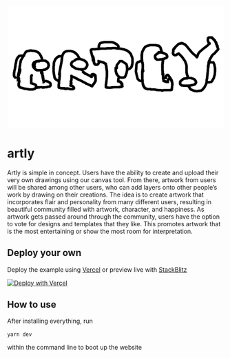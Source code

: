 <p align="center">
  <img src="logo.png">
</p>
  
# artly

Artly is simple in concept. Users have the ability to create and upload their very own drawings using our canvas tool. From there, artwork from users will be shared among other users, who can add layers onto other people’s work by drawing on their creations. The idea is to create artwork that incorporates flair and personality from many different users, resulting in beautiful community filled with artwork, character, and happiness. As artwork gets passed around through the community, users have the option to vote for designs and templates that they like. This promotes artwork that is the most entertaining or show the most room for interpretation.

## Deploy your own

Deploy the example using [Vercel](https://vercel.com?utm_source=github&utm_medium=readme&utm_campaign=next-example) or preview live with [StackBlitz](https://stackblitz.com/github/vercel/next.js/tree/canary/examples/with-tailwindcss)

[![Deploy with Vercel](https://vercel.com/button)](https://vercel.com/new/git/external?repository-url=https://github.com/vercel/next.js/tree/canary/examples/with-tailwindcss&project-name=with-tailwindcss&repository-name=with-tailwindcss)

## How to use

After installing everything, run
```
yarn dev
```
within the command line to boot up the website

